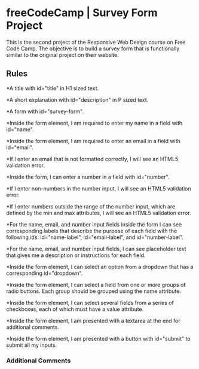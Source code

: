 # freeCodeCamp | Survey Form Project

This is the second project of the Responsive Web Design course on Free Code Camp. The objective is to build a survey form that is functionally similar to the original project on their website.

## Rules

\*A title with id="title" in H1 sized text.

\*A short explanation with id="description" in P sized text.

\*A form with id="survey-form".

\*Inside the form element, I am required to enter my name in a field with id="name".

\*Inside the form element, I am required to enter an email in a field with id="email".

\*If I enter an email that is not formatted correctly, I will see an HTML5 validation error.

\*Inside the form, I can enter a number in a field with id="number".

\*If I enter non-numbers in the number input, I will see an HTML5 validation error.

\*If I enter numbers outside the range of the number input, which are defined by the min and max attributes, I will see an HTML5 validation error.

\*For the name, email, and number input fields inside the form I can see corresponding labels that describe the purpose of each field with the following ids: id="name-label", id="email-label", and id="number-label".

\*For the name, email, and number input fields, I can see placeholder text that gives me a description or instructions for each field.

\*Inside the form element, I can select an option from a dropdown that has a corresponding id="dropdown".

\*Inside the form element, I can select a field from one or more groups of radio buttons. Each group should be grouped using the name attribute.

\*Inside the form element, I can select several fields from a series of checkboxes, each of which must have a value attribute.

\*Inside the form element, I am presented with a textarea at the end for additional comments.

\*Inside the form element, I am presented with a button with id="submit" to submit all my inputs.

### Additional Comments
